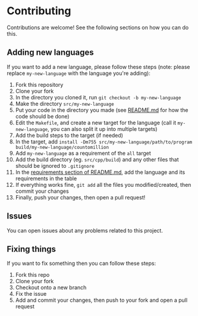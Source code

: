 # Contributing

Contributions are welcome!
See the following sections on how you can do this.

## Adding new languages

If you want to add a new language, please follow these steps (note: please replace `my-new-language` with the language you're adding):
1. Fork this repository
2. Clone your fork
3. In the directory you cloned it, run `git checkout -b my-new-language`
4. Make the directory `src/my-new-language`
5. Put your code in the directory you made (see [README.md](https://github.com/i-can-not-program/countomillion#code) for how the code should be done)
6. Edit the `Makefile`, and create a new target for the language (call it `my-new-language`, you can also split it up into multiple targets)
7. Add the build steps to the target (if needed)
8. In the target, add `install -Dm755 src/my-new-language/path/to/program build/my-new-language/countomillion`
9. Add `my-new-language` as a requirement of the `all` target
10. Add the build directory (eg. `src/cpp/build`) and any other files that should be ignored to `.gitignore`
11. In the [requirements section of README.md](https://github.com/i-can-not-program/countomillion#requirements), add the language and its requirements in the table
12. If everything works fine, `git add` all the files you modified/created, then commit your changes
13. Finally, push your changes, then open a pull request!

## Issues

You can open issues about any problems related to this project.

## Fixing things

If you want to fix something then you can follow these steps:
1. Fork this repo
2. Clone your fork
3. Checkout onto a new branch
4. Fix the issue
5. Add and commit your changes, then push to your fork and open a pull request

